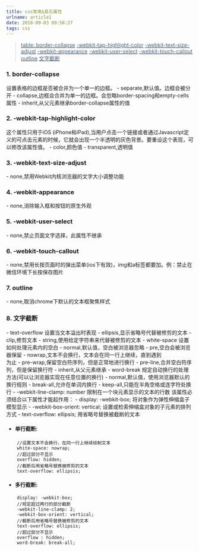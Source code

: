 ```yaml
---
title: css常用&易忘属性
urlname: article1
date: 2018-09-03 09:58:27
tags: css
---
```


> [<font color="#456782">table: border-collapse</font>](#1)
  [<font color="#456782">-webkit-tap-highlight-color</font>](#2)
  [<font color="#456782"> -webkit-text-size-adjust</font>](#3)
  [<font color="#456782">-webkit-appearance</font>](#4)
  [<font color="#456782">-webkit-user-select</font>](#5)
  [<font color="#456782">-webkit-touch-callout</font>](#6)
  [<font color="#456782">outline</font>](#7)
  [<font color="#456782">文字截断</font>](#8)

<h3 id="1">1. border-collapse</h3>设置表格的边框是否被合并为一个单一的边框。
- separate,默认值。边框会被分开
- collapse,边框会合并为单一的边框。会忽略border-spacing和empty-cells属性
- inherit,从父元素继承border-collapse属性的值

<h3 id="2">2. -webkit-tap-highlight-color</h3>这个属性只用于iOS (iPhone和iPad),当用户点击一个链接或者通过Javascript定义的可点击元素的时候，它就会出现一个半透明的灰色背景。要重设这个表现，可以修改该属性值。
- color,颜色值
- transparent,透明值

<h3 id="3">3. -webkit-text-size-adjust</h3>
- none,禁用Webkit内核浏览器的文字大小调整功能

<h3 id="4">4. -webkit-appearance</h3>
- none,消除输入框和按钮的原生外观

<h3 id="5">5. -webkit-user-select</h3>
- none,禁止页面文字选择，此属性不继承

<h3 id="6">6. -webkit-touch-callout</h3>
- none,禁用长按页面时的弹出菜单(ios下有效)，img和a标签都要加。例：禁止在微信环境下长按保存图片

<h3 id="7">7. outline</h3>
- none,取消chrome下默认的文本框聚焦样式

<h3 id="8">8. 文字截断</h3>
- text-overflow
设置当文本溢出时表现
	- ellipsis,显示省略号代替被修剪的文本
	- clip,修剪文本
	- string,使用给定字符串来代替被修剪的文本
- white-space
设置如何处理元素内的空白
	- normal,默认值，空白被浏览器忽略
	- pre,空白会被浏览器保留
	- nowrap,文本不会换行，文本会在同一行上继续，直到遇到<br/>为止
	- pre-wrap,保留空白符序列，但是正常地进行换行
	- pre-line,合并空白符序列，但是保留换行符
	- inherit,从父元素继承
- word-break
规定自动换行的处理方法(可以让浏览器实现在任意位置的换行)
	- normal,默认值，使用浏览器默认的换行规则
	- break-all,允许在单词内换行
	- keep-all,只能在半角空格或连字符处换行
- -webkit-line-clamp: number
限制在一个块元素显示的文本的行数
该属性必须结合以下属性才能起作用：
	- display: -webkit-box; 将对象作为弹性伸缩盒子模型显示
	- -webkit-box-orient: vertical; 设置或检索伸缩盒对象的子元素的排列方式
	- text-overflow: ellipsis; 用省略号替换被截断的文本
	
- #### 单行截断:
```
	//设置文本不会换行，在同一行上继续绘制文本
	white-space: nowrap;
	//超过部分不显示
	overflow: hidden;
	//截断后用省略号替换被修剪的文本
	text-overflow: ellipsis;
```
- #### 多行截断:
```
	display: -webkit-box;
	//规定超过两行的部分截断
	-webkit-line-clamp: 2;
	-webkit-box-orient: vertical;
	//截断后用省略号替换被修剪的文本
	text-overflow: ellipsis; 
	//超过部分不显示
	overflow : hidden;
	word-break: break-all;
```

​	




